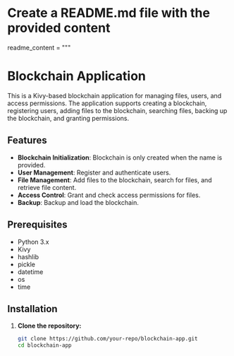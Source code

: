 # Create a README.md file with the provided content

readme_content = """
# Blockchain Application

This is a Kivy-based blockchain application for managing files, users, and access permissions. The application supports creating a blockchain, registering users, adding files to the blockchain, searching files, backing up the blockchain, and granting permissions.

## Features

- **Blockchain Initialization**: Blockchain is only created when the name is provided.
- **User Management**: Register and authenticate users.
- **File Management**: Add files to the blockchain, search for files, and retrieve file content.
- **Access Control**: Grant and check access permissions for files.
- **Backup**: Backup and load the blockchain.

## Prerequisites

- Python 3.x
- Kivy
- hashlib
- pickle
- datetime
- os
- time

## Installation

1. **Clone the repository:**
   ```sh
   git clone https://github.com/your-repo/blockchain-app.git
   cd blockchain-app

